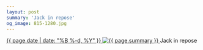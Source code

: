 ```yaml
---
layout: post
summary: 'Jack in repose'
og_image: 815-1280.jpg
---
```


<p>
 <time>
  <a href="/815">
   {{ page.date | date: "%B %-d, %Y" }}
  </a>
 </time>
 <a href="/815">
  <img alt="{{ page.summary }}" data-taken="3/30/2019" sizes="(min-width: 700px) 50vw, calc(100vw - 2rem)" src="{{ site.assets_url }}/815-640.jpg" srcset="{{ site.assets_url }}/815-320.jpg 320w, {{ site.assets_url }}/815-640.jpg 640w, {{ site.assets_url }}/815-960.jpg 960w, {{ site.assets_url }}/815-1280.jpg 1280w"/>
 </a>
 <span>
  Jack in repose
 </span>
</p>
